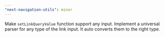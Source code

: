 ```yaml
---
"next-navigation-utils": minor
---
```


Make `setLinkQueryValue` function support any input. Implement a universal parser for any type of the link input. It auto converts them to the right type.
